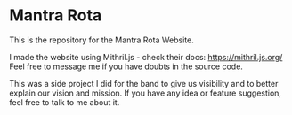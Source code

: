 # Mantra Rota

This is the repository for the Mantra Rota Website. 

I made the website using Mithril.js - check their docs: https://mithril.js.org/
Feel free to message me if you have doubts in the source code. 

This was a side project I did for the band to give us visibility and to better explain our vision and mission.
If you have any idea or feature suggestion, feel free to talk to me about it. 
